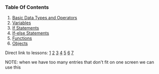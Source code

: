 ### Table Of Contents

1. [Basic Data Types and Operators](#basic-data-types)
1. [Variables](#variables)
1. [If Statements](#if)
1. [If-else Statements](#if-else)
1. [Functions](#functions)
1. [Objects](#objects)

Direct link to lessons: [1](#lesson1) [2](#lesson2) [3](#lesson3) [4](#lesson4) [5](#lesson5) [6](#lesson6) [7](#lesson7)

NOTE: when we have too many entries that don't fit on one screen we can use this <!-- .slide: style="font-size:80%" -->
